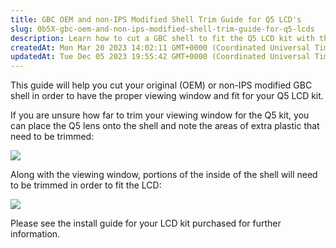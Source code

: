 ```yaml
---
title: GBC OEM and non-IPS Modified Shell Trim Guide for Q5 LCD's
slug: 0b5X-gbc-oem-and-non-ips-modified-shell-trim-guide-for-q5-lcds
description: Learn how to cut a GBC shell to fit the Q5 LCD kit with this step-by-step guide. Find out how to trim both the exterior viewing window and the interior of the shell for a seamless fit. Get all the details from the install guide included with the LCD kit.
createdAt: Mon Mar 20 2023 14:02:11 GMT+0000 (Coordinated Universal Time)
updatedAt: Tue Dec 05 2023 19:55:42 GMT+0000 (Coordinated Universal Time)
---
```


This guide will help you cut your original (OEM) or non-IPS modified GBC shell in order to have the proper viewing window and fit for your Q5 LCD kit.

If you are unsure how far to trim your viewing window for the Q5 kit, you can place the Q5 lens onto the shell and note the areas of extra plastic that need to be trimmed:

![](../../assets/pT_PQG8F4QoY3HuGbY5pI_image.png)

Along with the viewing window, portions of the inside of the shell will need to be trimmed in order to fit the LCD:



![](../../assets/xOvCAzrUcAhJCEPPPI3R7_image.png)

Please see the install guide for your LCD kit purchased for further information.
